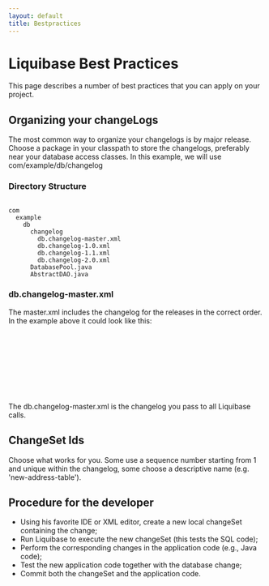 ```yaml
---
layout: default
title: Bestpractices
---
```


# Liquibase Best Practices #
This page describes a number of best practices that you can apply on your project.

## Organizing your changeLogs ##
The most common way to organize your changelogs is by major release.  Choose a package in your classpath to store the changelogs, preferably near your database access classes.  In this example, we will use com/example/db/changelog

### Directory Structure ###
<code>
com
  example
    db
      changelog
        db.changelog-master.xml
        db.changelog-1.0.xml
        db.changelog-1.1.xml
        db.changelog-2.0.xml
      DatabasePool.java
      AbstractDAO.java
</code>

### db.changelog-master.xml ###

The master.xml includes the changelog for the releases in the correct order. In the example above it could look like this:
<code>
<?xml version="1.0" encoding="UTF-8"?> 
<databaseChangeLog 
  xmlns="http://www.liquibase.org/xml/ns/dbchangelog/1.9" 
  xmlns:xsi="http://www.w3.org/2001/XMLSchema-instance" 
  xsi:schemaLocation="http://www.liquibase.org/xml/ns/dbchangelog/1.9
                      http://www.liquibase.org/xml/ns/dbchangelog/dbchangelog-1.9.xsd"> 

  <include file="com/example/db/changelog/db.changelog-1.0.xml"/> 
  <include file="com/example/db/changelog/db.changelog-1.1.xml"/> 
  <include file="com/example/db/changelog/db.changelog-2.0.xml"/> 
</databaseChangeLog> 
</code>

The db.changelog-master.xml is the changelog you pass to all Liquibase calls.

## ChangeSet Ids ##
Choose what works for you.  Some use a sequence number starting from 1 and unique within the changelog, some choose a descriptive name (e.g. 'new-address-table').

## Procedure for the developer ##
  - Using his favorite IDE or XML editor, create a new local changeSet containing the change; 
  - Run Liquibase to execute the new changeSet (this tests the SQL code); 
  - Perform the corresponding changes in the application code (e.g., Java code); 
  - Test the new application code together with the database change; 
  - Commit both the changeSet and the application code. 




